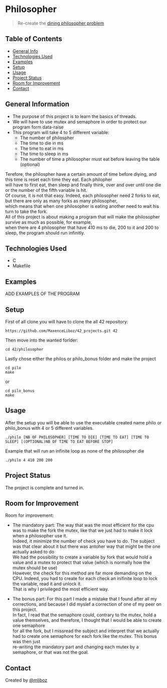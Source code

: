 # Philosopher
> Re-create the [dining philosopher problem](https://en.wikipedia.org/wiki/Dining_philosophers_problem) 

## Table of Contents
* [General Info](#general-information)
* [Technologies Used](#technologies-used)
* [Examples](#examples)
* [Setup](#setup)
* [Usage](#usage)
* [Project Status](#project-status)
* [Room for Improvement](#room-for-improvement)
* [Contact](#contact)

## General Information
- The purpose of this project is to learn the basics of threads.
- We will have to use mutex and semaphore in order to protect our program form data-raise
- This program will take 4 to 5 different variable:
  - The number of philospher
  - The time to die in ms
  - The time to eat in ms
  - The time to sleep in ms
  - The number of time a philosopher must eat before leaving the table (optional)

Terefore, the philospher have a certain amount of time before diying, and this time is reset each time they eat. Each philopher <br/>
will have to first eat, then sleep and finally think, over and over until one die or the number of the fifth variable is hit. <br/>
Of course, it is not that easy. Indeed, each philosopher need 2 forks to eat, but there are only as many forks as many philosopher, <br/>
which means that when one philosopher is eating another need to wait his turn to take the fork. <br/>
All of this project is about making a program that will make the philosopher survive as much as possible, for example, <br/>
when there are 4 philosopher that have 410 ms to die, 200 to it and 200 to sleep, the program should run infinitly.

## Technologies Used
- C
- Makefile

## Examples
ADD EXAMPLES OF THE PROGRAM

## Setup

First of all clone you will have to clone the all 42 repository:
```
https://github.com/MaxenceLiboz/42_projects.git 42
```

Then move into the wanted forlder:
```
cd 42/philosopher
```
Lastly chose either the philos or philo_bonus folder and make the project
```
cd pilo
make
```
or 
```
cd pilo_bonus
make
```

## Usage
After the setup you will be able to use the executable created name philo or philo_bonus with 4 or 5 different variables.
```
./philo [NB OF PHILOSOPHER] [TIME TO DIE] [TIME TO EAT] [TIME TO SLEEP] [(OPTIONAL)NB OF TIME TO EAT BEFORE STOP]
```
Example that will run an infinite loop as none of the philosopher die
```
./philo 4 410 200 200
```

## Project Status
The project is complete and turned in.

## Room for Improvement
Room for improvement:
- The mandatory part:
The way that was the most efficient for the cpu was to make the fork the mutex, like that we just had to make it lock when a philosopher use it.<br/>
Indeed, it minimize the number of check you have to do. The subject was that clear about it but there was antoher way that might be the one actually asked to do <br/>
We had the possibility to create a variable by fork that would hold a value and a mutex to protect that value (which is normally how the mutex should be use) <br/>
However, the check for this method are far more demanding on the CPU. Indeed, you had to create for each check an inifinite loop to lock the variable, read it and unlock it. <br/>
That is why I privileged the most efficient way.

- The bonus part:
For this part I made a mistake that I found after all my corrections, and because I did myslef a correction of one of my peer on this project. <br/>
In fact, I read that the semaphore could, contrary to the mutex, hold a value themselves, and therefore, I thought that I would be able to create one semaphore <br/>
for all the fork, but I missread the subject and interpret that we actually had to create one semaphore for each fork like the mutex. This bonus was then just <br/>
re-writing the mandatory part and changing each mutex by a semaphore, or that was not the goal.

## Contact
Created by [@mliboz](https://github.com/MaxenceLiboz)
